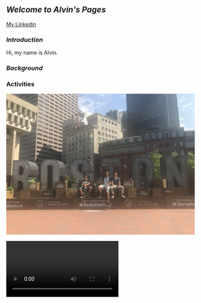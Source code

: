 ## _**Welcome to Alvin's Pages**_
[My Linkedin](https://www.linkedin.com/in/y-c-huang1995)

### _Introduction_
Hi, my name is Alvin.


### _Background_


### Activities

![US Summer](/images/IMG_7210.JPG)

![video](/images/IMG_7244.mov)